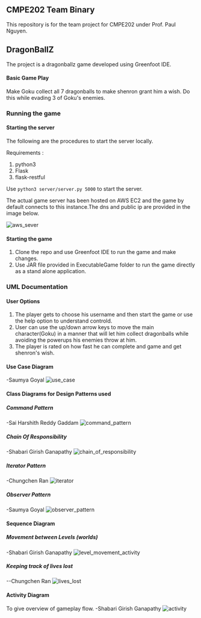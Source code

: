 ## CMPE202 Team Binary
This repository is for the team project for CMPE202 under Prof. Paul Nguyen.

## DragonBallZ
The project is a dragonballz game developed using Greenfoot IDE.

#### Basic Game Play
Make Goku collect all 7 dragonballs to make shenron grant him a wish. Do this while evading 3 of Goku's enemies.

### Running the game

#### Starting the server

The following are the procedures to start the server locally.

Requirements : 
1. python3
2. Flask
3. flask-restful

Use `python3 server/server.py 5000` to start the server.

The actual game server has been hosted on AWS EC2 and the game by default connects to this instance.The dns and public ip are provided in the image below.

![aws_sever](server/aws.png)

#### Starting the game
1. Clone the repo and use Greenfoot IDE to run the game and make changes.
2. Use JAR file provided in ExecutableGame folder to run the game directly as a stand alone application.

### UML Documentation

#### User Options
1. The player gets to choose his username and then start the game or use the help option to understand controld.
2. User can use the up/down arrow keys to move the main character(Goku) in a manner that will let him collect dragonballs while avoiding the powerups his enemies throw at him.
3. The player is rated on how fast he can complete and game and get shenron's wish.

#### Use Case Diagram
-Saumya Goyal
![use_case](UML/UseCaseDiagram.png)


#### Class Diagrams for Design Patterns used

##### Command Pattern
-Sai Harshith Reddy Gaddam
![command_pattern](UML/CommandPatternCD.png)

##### Chain Of Responsibility
-Shabari Girish Ganapathy
![chain_of_responsibility](UML/ChainOfResponsibility.png)

##### Iterator Pattern
-Chungchen Ran
![iterator](UML/LivesIteratorPatternCD.png)

##### Observer Pattern
-Saumya Goyal
![observer_pattern](UML/UMLObserver.png)

#### Sequence Diagram

##### Movement between Levels (worlds)
-Shabari Girish Ganapathy
![level_movement_activity](UML/LevelChangeSequence.png)

##### Keeping track of lives lost
--Chungchen Ran
![lives_lost](UML/LivesLostSequenceDiagram.png)

#### Activity Diagram
To give overview of gameplay flow.
-Shabari Girish Ganapathy
![activity](UML/LevelMovementActivity.png)
